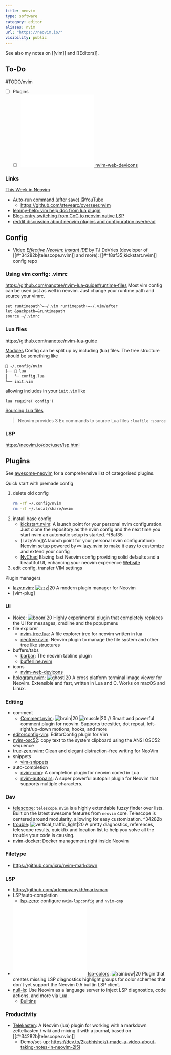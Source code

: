 ```yaml
---
title: neovim
type: software
category: editor
aliases: nvim
url: "https://neovim.io/"
visibility: public
---
```


See also my notes on [[vim]] and [[Editors]].

## To-Do
#TODO/nvim
- [ ] Plugins
  - [ ] [![|20](github.png) nvim-web-devicons](https://github.com/nvim-tree/nvim-web-devicons)

### Links
[This Week in Neovim](https://this-week-in-neovim.org/)

- [Auto-run command (after save) @YouTube](https://www.youtube.com/watch?v=9gUatBHuXE0)
  - https://github.com/stevearc/overseer.nvim
- [lemmy-help: vim help doc from lua plugin](https://github.com/numToStr/lemmy-help)
- [Blog-entry switching from CoC to neovim native LSP](https://www.vikasraj.dev/blog/lsp-neovim-retrospective)
- [reddit discussion about neovim plugins and configuration overhead](https://www.reddit.com/r/neovim/comments/wehqqr/some_constructive_criticism_for_the_hard_working/)

## Config

- [Video *Effective Neovim: Instant IDE*](https://www.youtube.com/watch?v=stqUbv-5u2s) by TJ DeVries (developer of [[#^34282b|telescope.nvim]] and more): [[#^f8af35|kickstart.nvim]] config repo

### Using vim config: .vimrc
https://github.com/nanotee/nvim-lua-guide#runtime-files
Most vim config can be used just as well in neovim. Just change your runtime path and source your vimrc.
```vim
set runtimepath^=~/.vim runtimepath+=~/.vim/after
let &packpath=&runtimepath
source ~/.vimrc
```

### Lua files
https://github.com/nanotee/nvim-lua-guide

[Modules](https://github.com/nanotee/nvim-lua-guide#modules)
Config can be split up by including (lua) files. The tree structure should be something like
```
📂 ~/.config/nvim
├── 📂 lua
│   └─ config.lua
└── init.vim
```
allowing includes in your `init.vim` like
```vim
lua require('config')
```
[Sourcing Lua files](https://github.com/nanotee/nvim-lua-guide#sourcing-lua-files)
> Neovim provides 3 Ex commands to source Lua files
>   `:luafile`
>   `:source`

### LSP

https://neovim.io/doc/user/lsp.html

## Plugins

See [awesome-neovim](https://github.com/rockerBOO/awesome-neovim) for a comprehensive list of categorised plugins.

Quick start with premade config

1. delete old config
    ```bash
    rm -rf ~/.config/nvim
    rm -rf ~/.local/share/nvim
    ```
2. install base config
    - [kickstart.nvim](https://github.com/nvim-lua/kickstart.nvim): A launch point for your personal nvim configuration. Just clone the repository as the nvim config and the next time you start nvim an automatic setup is started. ^f8af35
    - [LazyVim](A launch point for your personal nvim configuration): Neovim setup powered by [💤 lazy.nvim](https://github.com/folke/lazy.nvim) to make it easy to customize and extend your config
    - [NvChad](https://nvchad.com/) Blazing fast Neovim config providing solid defaults and a beautiful UI, enhancing your neovim experience
            [Website](https://github.com/NvChad/NvChad)
3. edit config, transfer VIM settings

Plugin managers
- [lazy.nvim](https://github.com/folke/lazy.nvim): ![zzz|20](https://github.githubassets.com/images/icons/emoji/unicode/1f4a4.png) A modern plugin manager for Neovim
- [vim-plug]

### UI
- [Noice](https://github.com/folke/noice.nvim): ![boom|20](https://github.githubassets.com/images/icons/emoji/unicode/1f4a5.png) Highly experimental plugin that completely replaces the UI for messages, cmdline and the popupmenu
- file explorer
    - [nvim-tree.lua](https://github.com/nvim-tree/nvim-tree.lua): A file explorer tree for neovim written in lua
    - [neotree.nvim](https://github.com/nvim-neo-tree/neo-tree.nvim): Neovim plugin to manage the file system and other tree like structures
- buffers/tabs
    - [barbar](): The neovim tabline plugin
    - [bufferline.nvim](https://github.com/akinsho/bufferline.nvim)
- icons
    - [nvim-web-devicons](https://github.com/nvim-tree/nvim-web-devicons)
- [hologram.nvim](https://github.com/edluffy/hologram.nvim): ![ghost|20](https://github.githubassets.com/images/icons/emoji/unicode/1f47b.png) A cross platform terminal image viewer for Neovim. Extensible and fast, written in Lua and C. Works on macOS and Linux.

### Editing

- comment
    - [Comment.nvim](https://github.com/numToStr/Comment.nvim): ![brain|20](https://github.githubassets.com/images/icons/emoji/unicode/1f9e0.png) ![muscle|20](https://github.githubassets.com/images/icons/emoji/unicode/1f4aa.png) // Smart and powerful comment plugin for neovim. Supports treesitter, dot repeat, left-right/up-down motions, hooks, and more
- [editorconfig-vim](https://github.com/editorconfig/editorconfig-vim): EditorConfig plugin for Vim
- [nvim-osc52](https://github.com/ojroques/nvim-osc52): copy text to the system clipboard using the ANSI OSC52 sequence
- [true-zen.nvim](https://github.com/Pocco81/true-zen.nvim): Clean and elegant distraction-free writing for NeoVim
- snippets
    - [vim-snippets](https://github.com/honza/vim-snippets)
- auto-completion
    - [nvim-cmp](https://github.com/hrsh7th/nvim-cmp): A completion plugin for neovim coded in Lua
    - [nvim-autopairs](https://github.com/windwp/nvim-autopairs): A super powerful autopair plugin for Neovim that supports multiple characters.
### Dev

- [telescope](https://github.com/nvim-telescope/telescope.nvim): `telescope.nvim` is a highly extendable fuzzy finder over lists. Built on the latest awesome features from `neovim` core. Telescope is centered around modularity, allowing for easy customization. ^34282b
- [trouble](https://github.com/folke/trouble.nvim): ![vertical_traffic_light|20](https://github.githubassets.com/images/icons/emoji/unicode/1f6a6.png) A pretty diagnostics, references, telescope results, quickfix and location list to help you solve all the trouble your code is causing.
- [nvim-docker](https://github.com/dgrbrady/nvim-docker): Docker management right inside Neovim

### Filetype

- https://github.com/ixru/nvim-markdown

### LSP

- https://github.com/artempyanykh/marksman
- LSP/auto-completion
  - [lsp-zero](https://github.com/VonHeikemen/lsp-zero.nvim): configure `nvim-lspconfig` and `nvim-cmp`
- [![|20](github.png) lsp-colors](https://github.com/folke/lsp-colors.nvim): ![rainbow|20](https://github.githubassets.com/images/icons/emoji/unicode/1f308.png) Plugin that creates missing LSP diagnostics highlight groups for color schemes that don't yet support the Neovim 0.5 builtin LSP client.
- [null-ls](https://github.com/jose-elias-alvarez/null-ls.nvim): Use Neovim as a language server to inject LSP diagnostics, code actions, and more via Lua.
  - [Builtins](https://github.com/jose-elias-alvarez/null-ls.nvim/blob/main/doc/BUILTINS.md#vale)

### Productivity

- [Telekasten](https://github.com/renerocksai/telekasten.nvim): A Neovim (lua) plugin for working with a markdown zettelkasten / wiki and mixing it with a journal, based on [[#^34282b|telescope.nvim]]
  - Demo/set-up: https://dev.to/2kabhishek/i-made-a-video-about-taking-notes-in-neovim-2l5i